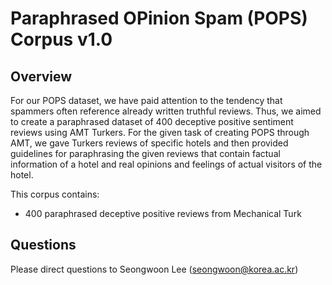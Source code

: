 Paraphrased OPinion Spam (POPS) Corpus v1.0
===========================================

Overview
--------

For our POPS dataset, we have paid attention to the tendency that spammers often reference already written truthful reviews. Thus, we aimed to create a paraphrased dataset of 400 deceptive positive sentiment reviews using AMT Turkers. For the given task of creating POPS through AMT, we gave Turkers reviews of specific hotels and then provided guidelines for paraphrasing the given reviews that contain factual information of a hotel and real opinions and feelings of actual visitors of the hotel.

This corpus contains:

* 400 paraphrased deceptive positive reviews from Mechanical Turk

Questions
---------

Please direct questions to Seongwoon Lee (<seongwoon@korea.ac.kr>)